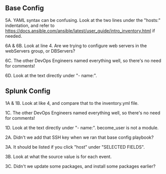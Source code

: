 ## Base Config
5A. YAML syntax can be confusing.  Look at the two lines under the "hosts:" indentation, and refer to https://docs.ansible.com/ansible/latest/user_guide/intro_inventory.html if needed.

6A & 6B. Look at line 4.  Are we trying to configure web servers in the webServers group, or DBServers?

6C. The other DevOps Engineers named everything well, so there's no need for comments!

6D. Look at the text directly under "- name:".


## Splunk Config

1A & 1B. Look at like 4, and compare that to the inventory.yml file.

1C. The other DevOps Engineers named everything well, so there's no need for comments!

1D. Look at the text directly under "- name:".  become_user is not a module.

2A. Didn't we add that SSH key when we ran that base config playbook?

3A. It should be listed if you click "host" under "SELECTED FIELDS".

3B. Look at what the source value is for each event.

3C. Didn't we update some packages, and install some packages earlier?
